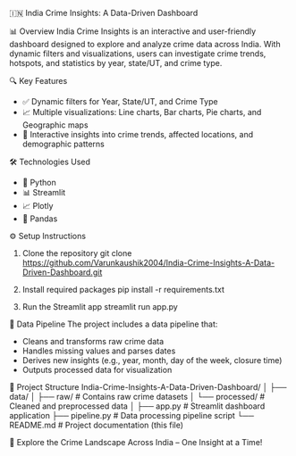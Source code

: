 
🇮🇳 India Crime Insights: A Data-Driven Dashboard

📊 Overview
India Crime Insights is an interactive and user-friendly dashboard designed to explore and analyze crime data across India. With dynamic filters and visualizations, users can investigate crime trends, hotspots, and statistics by year, state/UT, and crime type.

🔍 Key Features
- ✅ Dynamic filters for Year, State/UT, and Crime Type
- 📈 Multiple visualizations: Line charts, Bar charts, Pie charts, and Geographic maps
- 📌 Interactive insights into crime trends, affected locations, and demographic patterns

🛠️ Technologies Used
- 🐍 Python
- 📊 Streamlit
- 📈 Plotly
- 🐼 Pandas

⚙️ Setup Instructions

1. Clone the repository
git clone https://github.com/Varunkaushik2004/India-Crime-Insights-A-Data-Driven-Dashboard.git

2. Install required packages
pip install -r requirements.txt

3. Run the Streamlit app
streamlit run app.py

🔄 Data Pipeline
The project includes a data pipeline that:
- Cleans and transforms raw crime data
- Handles missing values and parses dates
- Derives new insights (e.g., year, month, day of the week, closure time)
- Outputs processed data for visualization

📁 Project Structure
India-Crime-Insights-A-Data-Driven-Dashboard/
│
├── data/
│   ├── raw/                 # Contains raw crime datasets
│   └── processed/           # Cleaned and preprocessed data
│
├── app.py                   # Streamlit dashboard application
├── pipeline.py              # Data processing pipeline script
└── README.md                # Project documentation (this file)

🚀 Explore the Crime Landscape Across India – One Insight at a Time!
